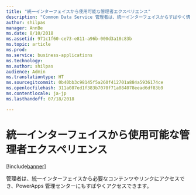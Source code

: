 ```yaml
---
title: "統一インターフェイスから使用可能な管理者エクスペリエンス"
description: "Common Data Service 管理者は、統一インターフェイスからすばやく情報にアクセスできます"
author: shilpas
manager: AnnBe
ms.date: 8/10/2018
ms.assetid: 971c1f60-ce73-e811-a96b-000d3a18c83b
ms.topic: article
ms.prod: 
ms.service: business-applications
ms.technology: 
ms.author: shilpas
audience: Admin
ms.translationtype: HT
ms.sourcegitcommit: 0b40bb3c98145f5a260f412701a884a5936174ce
ms.openlocfilehash: 311a087ed1f383b7070f71a084078eead6df83b9
ms.contentlocale: ja-jp
ms.lasthandoff: 07/18/2018

---
```

# <a name="admin-experiences-available-from-unified-interface"></a>統一インターフェイスから使用可能な管理者エクスペリエンス


[!include[banner](../../includes/banner.md)]

管理者は、統一インターフェイスから必要なコンテンツやリンクにアクセスでき、PowerApps 管理センターにもすばやくアクセスできます。


